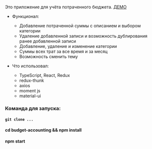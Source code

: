 Это приложение для учёта потраченного бюджета. [ДЕМО](https://budjet-accounting-27efa.web.app/)
  - Функционал:
      - Добавление потраченной суммы с описанием и выбором категории
      - Удаление добавленной записи и возможность дублирования ранее добавленной записи
      - Добавление, удаление и изменение категории
      - Суммы всех трат за все время и за месяц
      - Возможность сменить тему
  
  - Что использовал:
      - TypeScript, React, Redux
      - redux-thunk
      - axios
      - moment js
      - material-ui

### Команда для запуска: 


#### ``` git clone ... ```
#### cd budget-accounting && npm install
#### npm start
